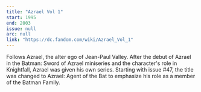 ```yaml
---
title: "Azrael Vol 1"
start: 1995
end: 2003
issue: null
arc: null
link: "https://dc.fandom.com/wiki/Azrael_Vol_1"
---
```


Follows Azrael, the alter ego of Jean-Paul Valley. After the debut of Azrael in the Batman: Sword of Azrael miniseries and the character's role in Knightfall, Azrael was given his own series. Starting with issue #47, the title was changed to Azrael: Agent of the Bat to emphasize his role as a member of the Batman Family.
